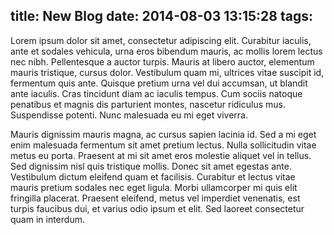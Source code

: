 title: New Blog
date: 2014-08-03 13:15:28
tags:
---
Lorem ipsum dolor sit amet, consectetur adipiscing elit. Curabitur iaculis, ante et sodales vehicula, urna eros bibendum mauris, ac mollis lorem lectus nec nibh. Pellentesque a auctor turpis. Mauris at libero auctor, elementum mauris tristique, cursus dolor. Vestibulum quam mi, ultrices vitae suscipit id, fermentum quis ante. Quisque pretium urna vel dui accumsan, ut blandit ante iaculis. <!-- more --> Cras tincidunt diam ac iaculis tempus. Cum sociis natoque penatibus et magnis dis parturient montes, nascetur ridiculus mus. Suspendisse potenti. Nunc malesuada eu mi eget viverra.

Mauris dignissim mauris magna, ac cursus sapien lacinia id. Sed a mi eget enim malesuada fermentum sit amet pretium lectus. Nulla sollicitudin vitae metus eu porta. Praesent at mi sit amet eros molestie aliquet vel in tellus. Sed dignissim nisl quis tristique mollis. Donec sit amet egestas ante. Vestibulum dictum eleifend quam et facilisis. Curabitur et lectus vitae mauris pretium sodales nec eget ligula. Morbi ullamcorper mi quis elit fringilla placerat. Praesent eleifend, metus vel imperdiet venenatis, est turpis faucibus dui, et varius odio ipsum et elit. Sed laoreet consectetur quam in interdum.
